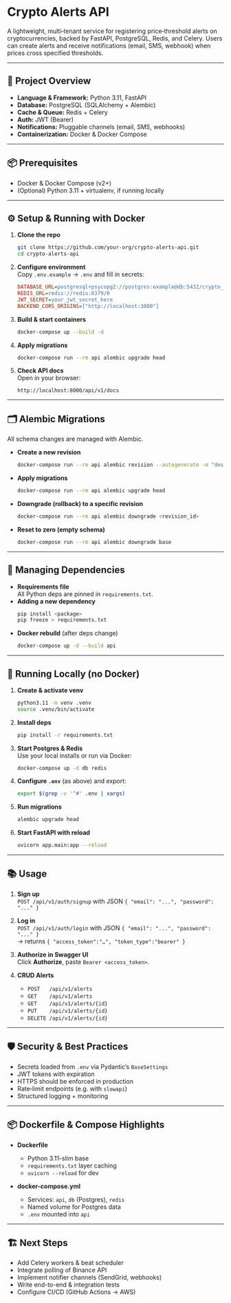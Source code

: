 # Crypto Alerts API

A lightweight, multi‐tenant service for registering price‐threshold alerts on cryptocurrencies, backed by FastAPI, PostgreSQL, Redis, and Celery. Users can create alerts and receive notifications (email, SMS, webhook) when prices cross specified thresholds.

---

## 🚀 Project Overview

- **Language & Framework:** Python 3.11, FastAPI  
- **Database:** PostgreSQL (SQLAlchemy + Alembic)  
- **Cache & Queue:** Redis + Celery  
- **Auth:** JWT (Bearer)  
- **Notifications:** Pluggable channels (email, SMS, webhooks)  
- **Containerization:** Docker & Docker Compose

---

## 📦 Prerequisites

- Docker & Docker Compose (v2+)  
- (Optional) Python 3.11 + virtualenv, if running locally  

---

## ⚙️ Setup & Running with Docker

1. **Clone the repo**  
   ```bash
   git clone https://github.com/your-org/crypto-alerts-api.git
   cd crypto-alerts-api
   ```

2. **Configure environment**  
   Copy `.env.example` → `.env` and fill in secrets:
   ```ini
   DATABASE_URL=postgresql+psycopg2://postgres:example@db:5432/crypto_alerts
   REDIS_URL=redis://redis:6379/0
   JWT_SECRET=your_jwt_secret_here
   BACKEND_CORS_ORIGINS=["http://localhost:3000"]
   ```

3. **Build & start containers**  
   ```bash
   docker-compose up --build -d
   ```

4. **Apply migrations**  
   ```bash
   docker-compose run --rm api alembic upgrade head
   ```

5. **Check API docs**  
   Open in your browser:  
   ```
   http://localhost:8000/api/v1/docs
   ```

---

## 🗂 Alembic Migrations

All schema changes are managed with Alembic.

- **Create a new revision**  
  ```bash
  docker-compose run --rm api alembic revision --autogenerate -m "describe change"
  ```

- **Apply migrations**  
  ```bash
  docker-compose run --rm api alembic upgrade head
  ```

- **Downgrade (rollback) to a specific revision**  
  ```bash
  docker-compose run --rm api alembic downgrade <revision_id>
  ```

- **Reset to zero (empty schema)**  
  ```bash
  docker-compose run --rm api alembic downgrade base
  ```

---

## 🧩 Managing Dependencies

- **Requirements file**  
  All Python deps are pinned in `requirements.txt`.  
- **Adding a new dependency**  
  ```bash
  pip install <package>
  pip freeze > requirements.txt
  ```
- **Docker rebuild** (after deps change)  
  ```bash
  docker-compose up -d --build api
  ```

---

## 🔧 Running Locally (no Docker)

1. **Create & activate venv**  
   ```bash
   python3.11 -m venv .venv
   source .venv/bin/activate
   ```

2. **Install deps**  
   ```bash
   pip install -r requirements.txt
   ```

3. **Start Postgres & Redis**  
   Use your local installs or run via Docker:
   ```bash
   docker-compose up -d db redis
   ```

4. **Configure `.env`** (as above) and export:
   ```bash
   export $(grep -v '^#' .env | xargs)
   ```

5. **Run migrations**  
   ```bash
   alembic upgrade head
   ```

6. **Start FastAPI with reload**  
   ```bash
   uvicorn app.main:app --reload
   ```

---

## 📚 Usage

1. **Sign up**  
   `POST /api/v1/auth/signup` with JSON `{ "email": "...", "password": "..." }`

2. **Log in**  
   `POST /api/v1/auth/login` with JSON `{ "email": "...", "password": "..." }`  
   → returns `{ "access_token":"…", "token_type":"bearer" }`

3. **Authorize in Swagger UI**  
   Click **Authorize**, paste `Bearer <access_token>`.

4. **CRUD Alerts**  
   - `POST   /api/v1/alerts`  
   - `GET    /api/v1/alerts`  
   - `GET    /api/v1/alerts/{id}`  
   - `PUT    /api/v1/alerts/{id}`  
   - `DELETE /api/v1/alerts/{id}`  

---

## 🛡 Security & Best Practices

- Secrets loaded from `.env` via Pydantic’s `BaseSettings`  
- JWT tokens with expiration  
- HTTPS should be enforced in production  
- Rate‐limit endpoints (e.g. with `slowapi`)  
- Structured logging + monitoring

---

## 📦 Dockerfile & Compose Highlights

- **Dockerfile**  
  - Python 3.11-slim base  
  - `requirements.txt` layer caching  
  - `uvicorn --reload` for dev

- **docker-compose.yml**  
  - Services: `api`, `db` (Postgres), `redis`  
  - Named volume for Postgres data  
  - `.env` mounted into `api`

---

## 🏗️ Next Steps

- Add Celery workers & beat scheduler  
- Integrate polling of Binance API  
- Implement notifier channels (SendGrid, webhooks)  
- Write end-to-end & integration tests  
- Configure CI/CD (GitHub Actions → AWS)
